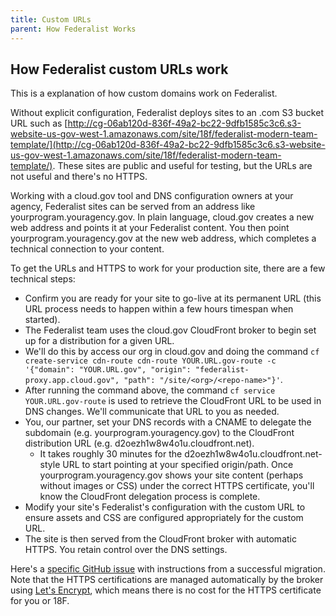 ```yaml
---
title: Custom URLs
parent: How Federalist Works
---
```


## How Federalist custom URLs work

This is a explanation of how custom domains work on Federalist.

Without explicit configuration, Federalist deploys sites to an .com S3 bucket URL such as [http://cg-06ab120d-836f-49a2-bc22-9dfb1585c3c6.s3-website-us-gov-west-1.amazonaws.com/site/18f/federalist-modern-team-template/](http://cg-06ab120d-836f-49a2-bc22-9dfb1585c3c6.s3-website-us-gov-west-1.amazonaws.com/site/18f/federalist-modern-team-template/). These sites are public and useful for testing, but the URLs are not useful and there's no HTTPS.

Working with a cloud.gov tool and DNS configuration owners at your agency, Federalist sites can be served from an address like yourprogram.youragency.gov. In plain language, cloud.gov creates a new web address and points it at your Federalist content. You then point yourprogram.youragency.gov at the new web address, which completes a technical connection to your content.

To get the URLs and HTTPS to work for your production site, there are a few technical steps:

 - Confirm you are ready for your site to go-live at its permanent URL (this URL process needs to happen within a few hours timespan when started).
 - The Federalist team uses the cloud.gov CloudFront broker to begin set up for a distribution for a given URL.
  - We'll do this by access our org in cloud.gov and doing the command `cf create-service cdn-route cdn-route YOUR.URL.gov-route -c '{"domain": "YOUR.URL.gov", "origin": "federalist-proxy.app.cloud.gov", "path": "/site/<org>/<repo-name>"}'`.
 - After running the command above, the command `cf service YOUR.URL.gov-route` is used to retrieve the CloudFront URL to be used in DNS changes. We'll communicate that URL to you as needed.
 - You, our partner, set your DNS records with a CNAME to delegate the subdomain (e.g. yourprogram.youragency.gov) to the CloudFront distribution URL (e.g. d2oezh1w8w4o1u.cloudfront.net).
   - It takes roughly 30 minutes for the d2oezh1w8w4o1u.cloudfront.net-style URL to start pointing at your specified origin/path. Once yourprogram.youragency.gov shows your site content (perhaps without images or CSS) under the correct HTTPS certificate, you'll know the CloudFront delegation process is complete.
 - Modify your site's Federalist's configuration with the custom URL to ensure assets and CSS are configured appropriately for the custom URL.
 - The site is then served from the CloudFront broker with automatic HTTPS. You retain control over the DNS settings.

Here's a [specific GitHub issue](https://github.com/18F/federalist/issues/551#issuecomment-255841203) with instructions from a successful migration. Note that the HTTPS certifications are managed automatically by the broker using [Let's Encrypt](https://en.wikipedia.org/wiki/Let%27s_Encrypt), which means there is no cost for the HTTPS certificate for you or 18F.
